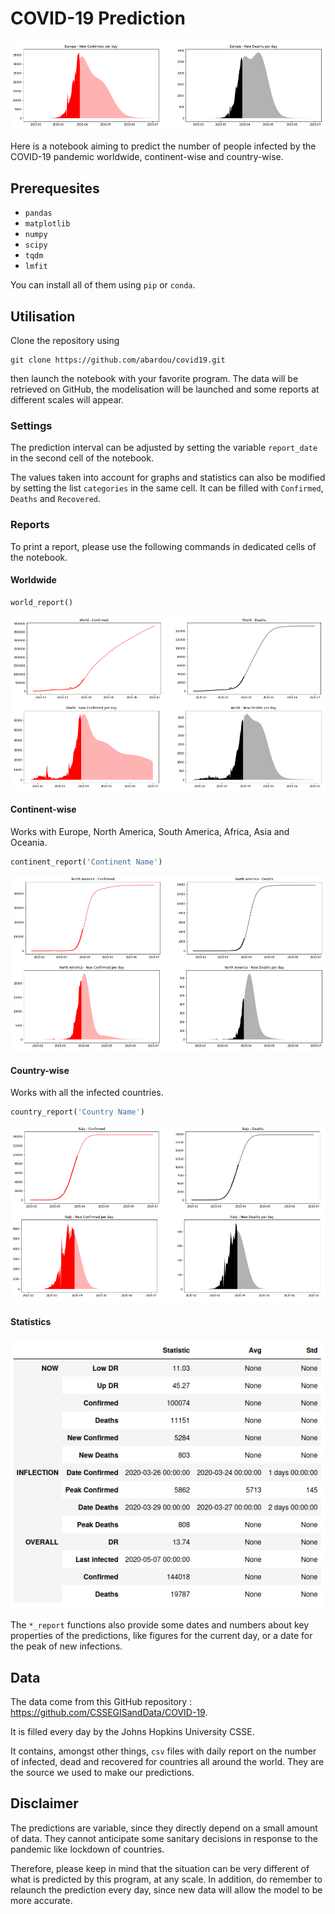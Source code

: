 # COVID-19 Prediction

![Showcase](img/europe_npd.png)

Here is a notebook aiming to predict the number of people infected by the COVID-19 pandemic worldwide, continent-wise and country-wise.

## Prerequesites

* `pandas`
* `matplotlib`
* `numpy`
* `scipy`
* `tqdm`
* `lmfit`

You can install all of them using `pip` or `conda`.

## Utilisation

Clone the repository using
```
git clone https://github.com/abardou/covid19.git
```
then launch the notebook with your favorite program. The data will be retrieved on GitHub, the modelisation will be launched and some reports at different scales will appear.

### Settings

The prediction interval can be adjusted by setting the variable `report_date` in the second cell of the notebook.

The values taken into account for graphs and statistics can also be modified by setting the list `categories` in the same cell. It can be filled with `Confirmed`, `Deaths` and `Recovered`.

### Reports

To print a report, please use the following commands in dedicated cells of the notebook.

#### Worldwide
```python
world_report()
```
![World Report](img/world.png)

#### Continent-wise
Works with Europe, North America, South America, Africa, Asia and Oceania.
```python
continent_report('Continent Name')
```
![NA Report](img/north_america.png)

#### Country-wise
Works with all the infected countries.
```python
country_report('Country Name')
```
![Italy Report](img/italy.png)

#### Statistics

![Italy Stats](img/italy_stats.png)

The `*_report` functions also provide some dates and numbers about key properties of the predictions, like figures for the current day, or a date for the peak of new infections.

## Data

The data come from this GitHub repository : https://github.com/CSSEGISandData/COVID-19.

It is filled every day by the Johns Hopkins University CSSE.

It contains, amongst other things, `csv` files with daily report on the number of infected, dead and recovered for countries all around the world. They are the source we used to make our predictions.

## Disclaimer
The predictions are variable, since they directly depend on a small amount of data. They cannot anticipate some sanitary decisions in response to the pandemic like lockdown of countries.

Therefore, please keep in mind that the situation can be very different of what is predicted by this program, at any scale. In addition, do remember to relaunch the prediction every day, since new data will allow the model to be more accurate.

